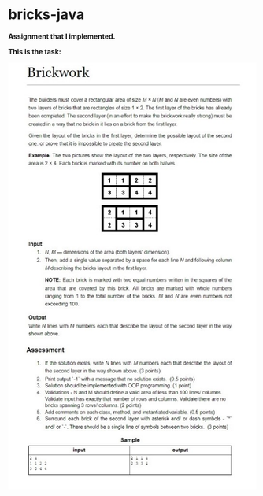 # bricks-java
**Assignment that I implemented.**

**This is the task:**

![Alt text](Screenshot%202020-12-05%20181637.jpg?raw=true "Title")
